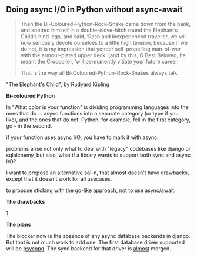 ## Doing async I/O in Python without async-await

> Then the Bi-Coloured-Python-Rock-Snake came down from the bank, and knotted himself in a double-clove-hitch round the Elephant’s Child’s hind legs, and said, ‘Rash and inexperienced traveller, we will now seriously devote ourselves to a little high tension, because if we do not, it is my impression that yonder self-propelling man-of-war with the armour-plated upper deck’ (and by this, O Best Beloved, he meant the Crocodile), ‘will permanently vitiate your future career.
> 
> That is the way all Bi-Coloured-Python-Rock-Snakes always talk.

"The Elephant's Child", by Rudyard Kipling

**Bi-coloured Python**

In "What color is your function" <author> is dividing programming languages into the ones that do ... async functions into a separate
    category (or type if you like), and the ones that do not. Python, for example, fell in the first category, go - in the second.

if your function uses async I/O, you have to mark it with async.

problems arise not only what to deal with "legacy" codebases like django or sqlalchemy,
but also, what if a library wants to support both sync and async I/O?

I want to propose an alternative sol-n, that almost doesn't have drawbacks, except that it doesn't work for all
usecases.

to propose sticking with the go-like approach, not to use async/await.

**The drawbacks**

1

**The plans**

The blocker now is the absence of any async database backends in django. But that is not much work to add one.
The first database driver supported will be [psycopg](https://github.com/psycopg/psycopg).
The sync backend for that driver is [almost](https://github.com/django/django/pull/15687) merged.